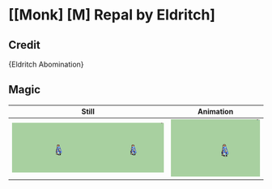 # [\[Monk\] \[M\] Repal by Eldritch]

## Credit

{Eldritch Abomination}
	
## Magic

| Still | Animation |
| :---: | :-------: |
| ![Magic still](./Magic_000.png) | ![Magic animation](./Magic.gif) |
